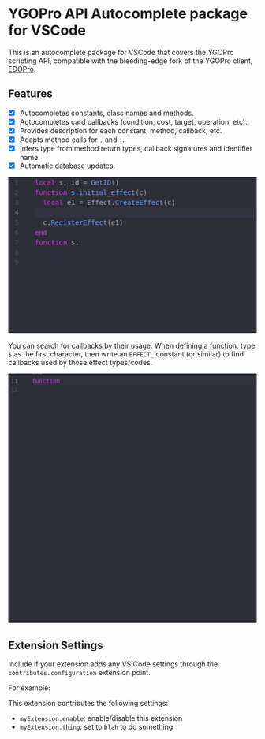 # YGOPro API Autocomplete package for VSCode

This is an autocomplete package for VSCode that covers the YGOPro scripting API, compatible with the bleeding-edge fork of the YGOPro client, [EDOPro](https://github.com/edo9300/edopro/).

## Features

- [x] Autocompletes constants, class names and methods.
- [x] Autocompletes card callbacks (condition, cost, target, operation, etc).
- [x] Provides description for each constant, method, callback, etc.
- [x] Adapts method calls for `.` and `:`.
- [x] Infers type from method return types, callback signatures and identifier name.
- [x] Automatic database updates.

![Autocompletion demo](assets/example1.gif)

You can search for callbacks by their usage. When defining a function, type `$` as the first character, then write an `EFFECT_` constant (or similar) to find callbacks used by those effect types/codes.

![Autocompletion by usage demo](assets/example3.gif)

## Extension Settings

Include if your extension adds any VS Code settings through the `contributes.configuration` extension point.

For example:

This extension contributes the following settings:

* `myExtension.enable`: enable/disable this extension
* `myExtension.thing`: set to `blah` to do something
